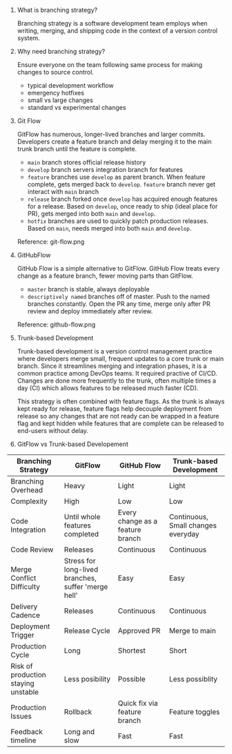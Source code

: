 1. What is branching strategy?

    Branching strategy is a software development team employs when writing, merging, and shipping code in the context of a version control system.

2. Why need branching strategy?

    Ensure everyone on the team following same process for making changes to source control.
    - typical development workflow
    - emergency hotfixes
    - small vs large changes
    - standard vs experimental changes

3. Git Flow

    GitFlow has numerous, longer-lived branches and larger commits. Developers create a feature branch and delay merging it to the main trunk branch until the feature is complete.

    - `main` branch stores official release history
    - `develop` branch servers integration branch for features
    - `feature` branches use `develop` as parent branch. When feature complete, gets merged back to `develop`. `feature` branch never get interact with `main` branch
    - `release` branch forked once `develop` has acquired enough features for a release. Based on `develop`, once ready to ship (ideal place for PR), gets merged into both `main` and `develop`.
    -  `hotfix` branches are used to quickly patch production releases. Based on `main`, needs merged into both `main` and `develop`.

    Reference: git-flow.png

4. GitHubFlow

    GitHub Flow is a simple alternative to GitFlow.
    GitHub Flow treats every change as a feature branch, fewer moving parts than GitFlow.

    - `master` branch is stable, always deployable
    - `descriptively named` branches off of master. Push to the named branches constantly. Open the PR any time, merge only after PR review and deploy immediately after review.

    Reference: github-flow.png

5. Trunk-based Development

    Trunk-based development is a version control management practice where developers merge small, frequent updates to a core trunk or main branch. Since it streamlines merging and integration phases, it is a common practice among DevOps teams. It required practive of CI/CD. Changes are done more frequently to the trunk, often multiple times a day (CI) which allows features to be released much faster (CD).

    This strategy is often combined with feature flags. As the trunk is always kept ready for release, feature flags help decouple deployment from release so any changes that are not ready can be wrapped in a feature flag and kept hidden while features that are complete can be released to end-users without delay. 

6. GitFlow vs Trunk-based Developement

| Branching Strategy |   GitFlow| GitHub Flow   | Trunk-based Development   |
|---|---|---|---|
| Branching Overhead | Heavy |Light |Light|
| Complexity | High  |  Low |  Low |
|  Code Integration | Until whole features completed | Every change as a feature branch | Continuous, Small changes everyday |
| Code Review | Releases | Continuous | Continuous |
| Merge Conflict Difficulty | Stress for long-lived branches, suffer 'merge hell'  | Easy  |  Easy |
| Delivery Cadence | Releases | Continuous | Continuous |
| Deployment Trigger | Release Cycle | Approved PR | Merge to main |
| Production Cycle | Long | Shortest | Short |
| Risk of production staying unstable | Less posibility | Possible | Less possiblity |
| Production Issues | Rollback | Quick fix via feature branch | Feature toggles | 
| Feedback timeline | Long and slow | Fast | Fast |




